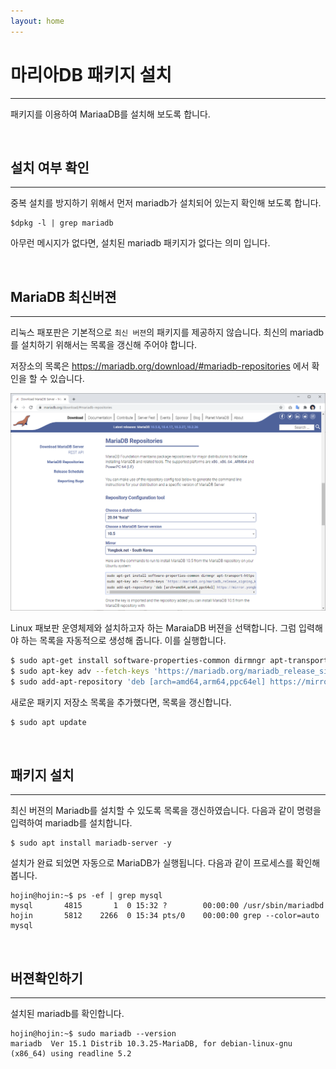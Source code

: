 ```yaml
---
layout: home
---
```


# 마리아DB 패키지 설치
---
패키지를 이용하여 MariaaDB를 설치해 보도록 합니다.

<br>

## 설치 여부 확인
---
중복 설치를 방지하기 위해서 먼저 mariadb가 설치되어 있는지 확인해 보도록 합니다.

```
$dpkg -l | grep mariadb
```

아무런 메시지가 없다면, 설치된 mariadb 패키지가 없다는 의미 입니다.

<br>

## MariaDB 최신버젼
---
리눅스 패포판은 기본적으로 `최신 버젼`의 패키지를 제공하지 않습니다. 
최신의 mariadb를 설치하기 위해서는 목록을 갱신해 주어야 합니다.

저장소의 목록은 https://mariadb.org/download/#mariadb-repositories 에서 확인을 할 수 있습니다.


![image-20210101152711026](../../img/image-20210101152711026.png)


Linux 패보판 운영체제와 설치하고자 하는 MaraiaDB 버젼을 선택합니다. 
그럼 입력해야 하는 목록을 자동적으로 생성해 줍니다. 이를 실행합니다.



```bash
$ sudo apt-get install software-properties-common dirmngr apt-transport-https
$ sudo apt-key adv --fetch-keys 'https://mariadb.org/mariadb_release_signing_key.asc'
$ sudo add-apt-repository 'deb [arch=amd64,arm64,ppc64el] https://mirror.yongbok.net/mariadb/repo/10.5/ubuntu focal main'
```

새로운 패키지 저장소 목록을 추가했다면, 목록을 갱신합니다.

```bash
$ sudo apt update
```

<br>

## 패키지 설치
---
최신 버젼의 Mariadb를 설치할 수 있도록 목록을 갱신하였습니다. 
다음과 같이 명령을 입력하여 mariadb를 설치합니다.

```
$ sudo apt install mariadb-server -y
```


설치가 완료 되었면 자동으로 MariaDB가 실행됩니다. 다음과 같이 프로세스를 확인해 봅니다.

```
hojin@hojin:~$ ps -ef | grep mysql
mysql       4815       1  0 15:32 ?        00:00:00 /usr/sbin/mariadbd
hojin       5812    2266  0 15:34 pts/0    00:00:00 grep --color=auto mysql
```

<br>

## 버젼확인하기
---
설치된 mariadb를 확인합니다.

```
hojin@hojin:~$ sudo mariadb --version
mariadb  Ver 15.1 Distrib 10.3.25-MariaDB, for debian-linux-gnu (x86_64) using readline 5.2
```

